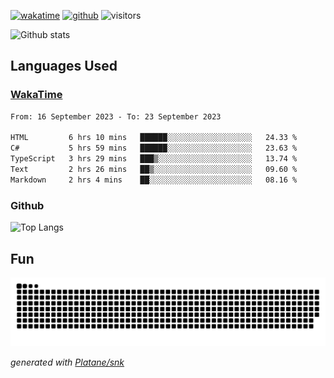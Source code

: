 [![wakatime](https://wakatime.com/badge/user/82c377cd-a54c-404c-b7df-177b313ca539.svg)](https://wakatime.com/@82c377cd-a54c-404c-b7df-177b313ca539)
[![github](https://img.shields.io/github/followers/xinthose?logo=github&style=plastic)](https://github.com/alanhamlett?tab=followers)
![visitors](https://visitor-badge.glitch.me/badge?page_id=xinthose&left_color=green&right_color=red)

![Github stats](https://github-readme-stats.vercel.app/api?username=xinthose&show_icons=true&theme=radical&count_private=true)

## Languages Used

### [WakaTime](https://wakatime.com/)
<!--START_SECTION:waka-->

```txt
From: 16 September 2023 - To: 23 September 2023

HTML         6 hrs 10 mins   ██████░░░░░░░░░░░░░░░░░░░   24.33 %
C#           5 hrs 59 mins   ██████░░░░░░░░░░░░░░░░░░░   23.63 %
TypeScript   3 hrs 29 mins   ███▒░░░░░░░░░░░░░░░░░░░░░   13.74 %
Text         2 hrs 26 mins   ██▒░░░░░░░░░░░░░░░░░░░░░░   09.60 %
Markdown     2 hrs 4 mins    ██░░░░░░░░░░░░░░░░░░░░░░░   08.16 %
```

<!--END_SECTION:waka-->

### Github

![Top Langs](https://github-readme-stats.vercel.app/api/top-langs/?username=xinthose)

## Fun
![github contribution grid snake animation](https://raw.githubusercontent.com/xinthose/xinthose/output/github-contribution-grid-snake.svg)

_generated with [Platane/snk](https://github.com/Platane/snk)_
